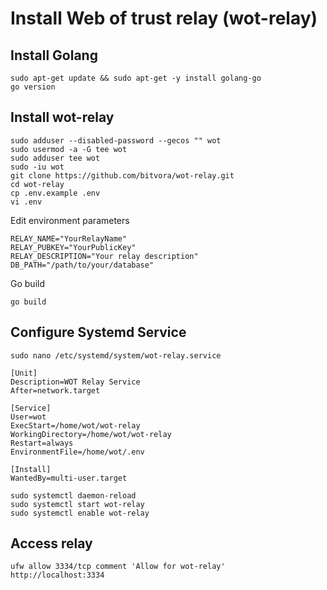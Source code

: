 # Install Web of trust relay (wot-relay)

## Install Golang
~~~
sudo apt-get update && sudo apt-get -y install golang-go
go version
~~~

## Install wot-relay
~~~
sudo adduser --disabled-password --gecos "" wot
sudo usermod -a -G tee wot
sudo adduser tee wot
sudo -iu wot
git clone https://github.com/bitvora/wot-relay.git
cd wot-relay
cp .env.example .env
vi .env
~~~
Edit environment parameters
~~~
RELAY_NAME="YourRelayName"
RELAY_PUBKEY="YourPublicKey"
RELAY_DESCRIPTION="Your relay description"
DB_PATH="/path/to/your/database"
~~~
Go build
~~~
go build
~~~

## Configure Systemd Service
~~~
sudo nano /etc/systemd/system/wot-relay.service
~~~

~~~
[Unit]
Description=WOT Relay Service
After=network.target

[Service]
User=wot
ExecStart=/home/wot/wot-relay
WorkingDirectory=/home/wot/wot-relay
Restart=always
EnvironmentFile=/home/wot/.env

[Install]
WantedBy=multi-user.target
~~~
~~~
sudo systemctl daemon-reload
sudo systemctl start wot-relay
sudo systemctl enable wot-relay
~~~

## Access relay
~~~
ufw allow 3334/tcp comment 'Allow for wot-relay'
http://localhost:3334
~~~
